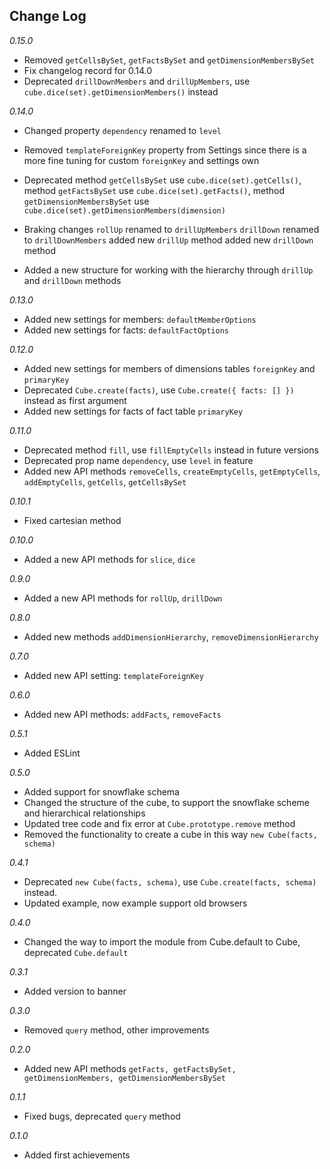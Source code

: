 ## Change Log
*0.15.0*
- Removed `getCellsBySet`, `getFactsBySet` and `getDimensionMembersBySet`
- Fix changelog record for 0.14.0
- Deprecated `drillDownMembers` and `drillUpMembers`, use `cube.dice(set).getDimensionMembers()` instead

*0.14.0*
- Changed property `dependency` renamed to `level`
- Removed `templateForeignKey` property from Settings since there is a more fine tuning for custom `foreignKey` and settings own
- Deprecated
	method `getCellsBySet` use `cube.dice(set).getCells()`, 
	method `getFactsBySet` use `cube.dice(set).getFacts()`,
	method `getDimensionMembersBySet` use `cube.dice(set).getDimensionMembers(dimension)`
	
- Braking changes
	`rollUp` renamed to `drillUpMembers`
	`drillDown` renamed to `drillDownMembers`
	added new `drillUp` method
	added new `drillDown` method
- Added a new structure for working with the hierarchy through `drillUp` and `drillDown` methods

*0.13.0*
- Added new settings for members: `defaultMemberOptions`
- Added new settings for facts: `defaultFactOptions`

*0.12.0*
- Added new settings for members of dimensions tables `foreignKey` and `primaryKey`
- Deprecated `Cube.create(facts)`, use `Cube.create({ facts: [] })` instead as first argument
- Added new settings for facts of fact table `primaryKey`

*0.11.0*
- Deprecated method `fill`, use `fillEmptyCells` instead in future versions
- Deprecated prop name `dependency`, use `level` in feature
- Added new API methods `removeCells`, `createEmptyCells`, `getEmptyCells`, `addEmptyCells`, `getCells`, `getCellsBySet`

*0.10.1*
- Fixed cartesian method

*0.10.0*
- Added a new API methods for `slice`, `dice`

*0.9.0*
- Added a new API methods for `rollUp`, `drillDown`

*0.8.0*
- Added new methods `addDimensionHierarchy`, `removeDimensionHierarchy`

*0.7.0*
- Added new API setting: `templateForeignKey`

*0.6.0*
- Added new API methods: `addFacts`, `removeFacts`

*0.5.1*
- Added ESLint
 
*0.5.0* 
- Added support for snowflake schema
- Changed the structure of the cube, to support the snowflake scheme and hierarchical relationships
- Updated tree code and fix error at `Cube.prototype.remove` method
- Removed the functionality to create a cube in this way `new Cube(facts, schema)`

*0.4.1* 
- Deprecated `new Cube(facts, schema)`, use `Cube.create(facts, schema)` instead. 
- Updated example, now example support old browsers

*0.4.0* 
- Changed the way to import the module from Cube.default to Cube, deprecated `Cube.default`

*0.3.1* 
- Added version to banner

*0.3.0* 
- Removed `query` method, other improvements

*0.2.0* 
- Added new API methods `getFacts, getFactsBySet, getDimensionMembers, getDimensionMembersBySet`

*0.1.1* 
- Fixed bugs, deprecated `query` method

*0.1.0* 
- Added first achievements
